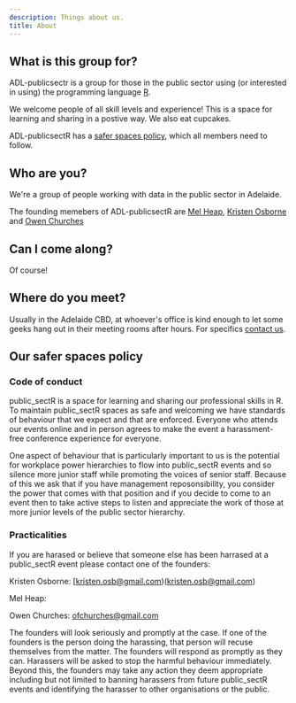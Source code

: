 ```yaml
---
description: Things about us.
title: About 
---
```


## What is this group for?

ADL-publicsectr is a group for those in the public sector using (or interested in using) the programming language [R](https://www.r-project.org/).

We welcome people of all skill levels and experience! This is a space for learning and sharing in a postive way. We also eat cupcakes.

ADL-publicsectR has a [safer spaces policy](#saferspaces), which all members need to follow.


## Who are you?
We're a group of people working with data in the public sector in Adelaide. 

The founding memebers of ADL-publicsectR are
[Mel Heap](https://twitter.com/Mel_Heap),
[Kristen Osborne](https://twitter.com/Kristen_Osb) and
[Owen Churches](https://twitter.com/OwenChurches)


## Can I come along?

Of course!

## Where do you meet?
 
Usually in the Adelaide CBD, at whoever's office is kind enough to let some geeks hang out in their meeting rooms after hours. For specifics [contact us](/page/contact).

## <a name=saferspaces></a>Our safer spaces policy

### Code of conduct

public_sectR is a space for learning and sharing our professional skills in R. To maintain public_sectR spaces as safe and welcoming we have standards of behaviour that we expect and that are enforced. Everyone who attends our events online and in person agrees to make the event a harassment-free conference experience for everyone.

One aspect of behaviour that is particularly important to us is the potential for workplace power hierarchies to flow into public_sectR events and so silence more junior staff while promoting the voices of senior staff. Because of this we ask that if you have management reposonsibility, you consider the power that comes with that position and if you decide to come to an event then to take active steps to listen and appreciate the work of those at more junior levels of the public sector hierarchy.

### Practicalities

If you are harased or believe that someone else has been harrased at a public_sectR event please contact one of the founders:

Kristen Osborne: [kristen.osb@gmail.com)(kristen.osb@gmail.com)

Mel Heap:

Owen Churches: [ofchurches@gmail.com](ofchurches@gmail.com)

The founders will look seriously and promptly at the case. If one of the founders is the person doing the harassing, that person will recuse themselves from the matter. The founders will respond as promptly as they can. Harassers will be asked to stop the harmful behaviour immediately. Beyond this, the founders may take any action they deem appropriate including but not limited to banning harassers from future public_sectR events and identifying the harasser to other organisations or the public.


